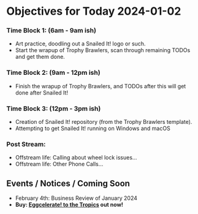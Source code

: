 # Objectives for Today 2024-01-02

### Time Block 1: (6am - 9am ish)
- Art practice, doodling out a Snailed It! logo or such.
- Start the wrapup of Trophy Brawlers, scan through remaining TODOs and get them done.

### Time Block 2: (9am - 12pm ish)
- Finish the wrapup of Trophy Brawlers, and TODOs after this will get done after Snailed It!

### Time Block 3: (12pm - 3pm ish)
- Creation of Snailed It! repository (from the Trophy Brawlers template).
- Attempting to get Snailed It! running on Windows and macOS

### Post Stream:

- Offstream life: Calling about wheel lock issues...
- Offstream life: Other Phone Calls...

## Events / Notices / Coming Soon

- February 4th: Business Review of January 2024
- **Buy: [Eggcelerate! to the Tropics](https://store.steampowered.com/app/1621320/Eggcelerate_to_the_Tropics/) out now!**


